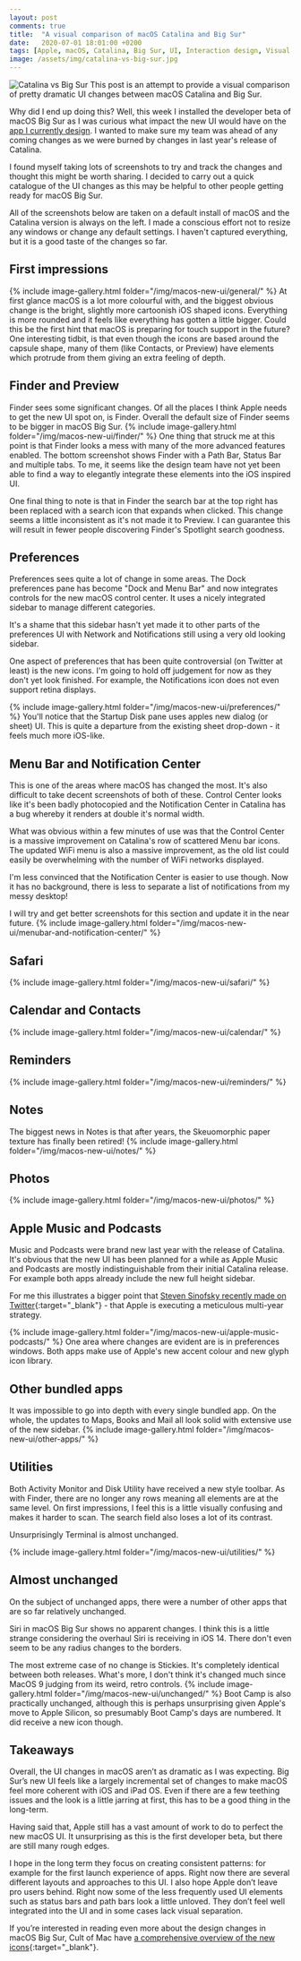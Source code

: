 ```yaml
---
layout: post
comments: true
title:  "A visual comparison of macOS Catalina and Big Sur"
date:   2020-07-01 18:01:00 +0200
tags: [Apple, macOS, Catalina, Big Sur, UI, Interaction design, Visual design]
image: /assets/img/catalina-vs-big-sur.jpg
---
```

![Catalina vs Big Sur]({{site.baseurl}}/assets/img/catalina-vs-big-sur.jpg)
This post is an attempt to provide a visual comparison of pretty dramatic UI changes between macOS Catalina and Big Sur.

Why did I end up doing this? Well, this week I installed the developer beta of macOS Big Sur as I was curious what impact the new UI would have on the [app I currently design](https://www.andrewdenty.com/airtame-desktop-app.html). I wanted to make sure my team was ahead of any coming changes as we were burned by changes in last year's release of Catalina.

I found myself taking lots of screenshots to try and track the changes and thought this might be worth sharing. I decided to carry out a quick catalogue of the UI changes as this may be helpful to other people getting ready for macOS Big Sur.

All of the screenshots below are taken on a default install of macOS and the Catalina version is always on the left. I made a conscious effort not to resize any windows or change any default settings. I haven't captured everything, but it is a good taste of the changes so far.

## First impressions
{% include image-gallery.html folder="/img/macos-new-ui/general/" %}
At first glance macOS is a lot more colourful with, and the biggest obvious change is the bright, slightly more cartoonish iOS shaped icons. Everything is more rounded and it feels like everything has gotten a little bigger. Could this be the first hint that macOS is preparing for touch support in the future? One interesting tidbit, is that even though the icons are based around the capsule shape, many of them (like Contacts, or Preview) have elements which protrude from them giving an extra feeling of depth.

## Finder and Preview
Finder sees some significant changes. Of all the places I think Apple needs to get the new UI spot on, is Finder. Overall the default size of Finder seems to be bigger in macOS Big Sur.
{% include image-gallery.html folder="/img/macos-new-ui/finder/" %}
One thing that struck me at this point is that Finder looks a mess with many of the more advanced features enabled. The bottom screenshot shows Finder with a Path Bar, Status Bar and multiple tabs. To me, it seems like the design team have not yet been able to find a way to elegantly integrate these elements into the iOS inspired UI. 

One final thing to note is that in Finder the search bar at the top right has been replaced with a search icon that expands when clicked. This change seems a little inconsistent as it's not made it to Preview. I can guarantee this will result in fewer people discovering Finder's Spotlight search goodness.

## Preferences
Preferences sees quite a lot of change in some areas.
The Dock preferences pane has become "Dock and Menu Bar" and now integrates controls for the new macOS control center. It uses a nicely integrated sidebar to manage different categories.

It's a shame that this sidebar hasn't yet made it to other parts of the preferences UI with Network and Notifications still using a very old looking sidebar.

One aspect of preferences that has been quite controversial (on Twitter at least) is the new icons. I'm going to hold off judgement for now as they don't yet look finished. For example, the Notifications icon does not even support retina displays.

{% include image-gallery.html folder="/img/macos-new-ui/preferences/" %}
You'll notice that the Startup Disk pane uses apples new dialog (or sheet) UI. This is quite a departure from the existing sheet drop-down - it feels much more iOS-like. 

## Menu Bar and Notification Center
This is one of the areas where macOS has changed the most. It's also difficult to take decent screenshots of  both of these. Control Center looks like it's been badly photocopied and the Notification Center in Catalina has a bug whereby it renders at double it's normal width.

What was obvious within a few minutes of use was that the Control Center is a massive improvement on Catalina's row of scattered Menu bar icons. The updated WiFi menu is also a massive improvement, as the old list could easily be overwhelming with the number of WiFi networks displayed.

I'm less convinced that the Notification Center is easier to use though. Now it has no background, there is less to separate a list of notifications from my messy desktop!

I will try and get better screenshots for this section and update it in the near future.
{% include image-gallery.html folder="/img/macos-new-ui/menubar-and-notification-center/" %}

## Safari
{% include image-gallery.html folder="/img/macos-new-ui/safari/" %}

## Calendar and Contacts
{% include image-gallery.html folder="/img/macos-new-ui/calendar/" %}

## Reminders
{% include image-gallery.html folder="/img/macos-new-ui/reminders/" %}

## Notes
The biggest news in Notes is that after years, the Skeuomorphic paper texture has finally been retired!
{% include image-gallery.html folder="/img/macos-new-ui/notes/" %}

## Photos
{% include image-gallery.html folder="/img/macos-new-ui/photos/" %}

## Apple Music and Podcasts
Music and Podcasts were brand new last year with the release of Catalina. It's obvious that the new UI has been planned for a while as Apple Music and Podcasts are mostly indistinguishable from their initial Catalina release. For example both apps already include the new full height sidebar. 

For me this illustrates a bigger point that [Steven Sinofsky recently made on Twitter](https://twitter.com/stevesi/status/1275311056672325633){:target="_blank"} - that Apple is executing a meticulous multi-year strategy.

{% include image-gallery.html folder="/img/macos-new-ui/apple-music-podcasts/" %}
One area where changes are evident are is in preferences windows. Both apps make use of Apple's new accent colour and new glyph icon library. 

## Other bundled apps
It was impossible to go into depth with every single bundled app. On the whole, the updates to Maps, Books and Mail all look solid with extensive use of the new sidebar.
{% include image-gallery.html folder="/img/macos-new-ui/other-apps/" %}

## Utilities
Both Activity Monitor and Disk Utility have received a new style toolbar. As with Finder, there are no longer any rows meaning all elements are at the same level. On first impressions, I feel this is a little visually confusing and makes it harder to scan. The search field also loses a lot of its contrast.

Unsurprisingly Terminal is almost unchanged.


{% include image-gallery.html folder="/img/macos-new-ui/utilities/" %}

## Almost unchanged
On the subject of unchanged apps, there were a number of other apps that are so far relatively unchanged.

Siri in macOS Big Sur shows no apparent changes. I think this is a little strange considering the overhaul Siri is receiving in iOS 14. There don't even seem to be any radius changes to the borders.

The most extreme case of no change is Stickies. It's completely identical between both releases. What's more, I don't think it's changed much since MacOS 9 judging from its weird, retro controls.
{% include image-gallery.html folder="/img/macos-new-ui/unchanged/" %}
Boot Camp is also practically unchanged, although this is perhaps unsurprising given Apple's move to Apple Silicon, so presumably Boot Camp's days are numbered. It did receive a new icon though.

## Takeaways
Overall, the UI changes in macOS aren’t as dramatic as I was expecting. Big Sur’s new UI feels like a largely incremental set of changes to make macOS feel more coherent with iOS and iPad OS. Even if there are a few teething issues and the look is a little jarring at first, this has to be a good thing in the long-term.

Having said that, Apple still has a vast amount of work to do to perfect the new macOS UI. It unsurprising as this is the first developer beta, but there are still many rough edges. 

I hope in the long term they focus on creating consistent patterns: for example for the first launch experience of apps. Right now there are several different layouts and approaches to this UI. I also hope Apple don’t leave pro users behind. Right now some of the less frequently used UI elements such as status bars and path bars look a little unloved. They don’t feel well integrated into the UI and in some cases lack visual separation.

If you’re interested in reading even more about the design changes in macOS Big Sur, Cult of Mac have [a comprehensive overview of the new icons](https://www.cultofmac.com/715717/fantastic-fugly-all-new-app-icons-macos-big-sur/){:target="_blank"}.
